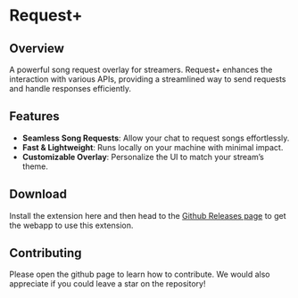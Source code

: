 # Request+

## Overview
A powerful song request overlay for streamers. Request+ enhances the interaction with various APIs, providing a streamlined way to send requests and handle responses efficiently.

## Features
- **Seamless Song Requests**: Allow your chat to request songs effortlessly.
- **Fast & Lightweight**: Runs locally on your machine with minimal impact.
- **Customizable Overlay**: Personalize the UI to match your stream’s theme.

## Download
Install the extension here and then head to the [Github Releases page](https://github.com/DarkWolfie-YouTube/requestplus/releases/latest) to get the webapp to use this extension.

## Contributing

Please open the github page to learn how to contribute. We would also appreciate if you could leave a star on the repository!